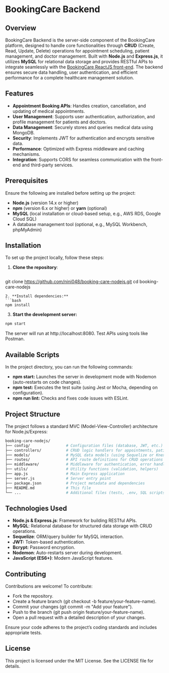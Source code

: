 # BookingCare Backend

## Overview

BookingCare Backend is the server-side component of the BookingCare platform, designed to handle core functionalities through **CRUD** (Create, Read, Update, Delete) operations for appointment scheduling, patient management, and doctor management. Built with **Node.js** and **Express.js**, it utilizes **MySQL** for relational data storage and provides RESTful APIs to integrate seamlessly with the [BookingCare ReactJS front-end](https://github.com/nini048/booking-care-reactjs). The backend ensures secure data handling, user authentication, and efficient performance for a complete healthcare management solution.

## Features
- **Appointment Booking APIs**: Handles creation, cancellation, and updating of medical appointments.
- **User Management**: Supports user authentication, authorization, and profile management for patients and doctors.
- **Data Management**: Securely stores and queries medical data using MongoDB.
- **Security**: Implements JWT for authentication and encrypts sensitive data.
- **Performance**: Optimized with Express middleware and caching mechanisms.
- **Integration**: Supports CORS for seamless communication with the front-end and third-party services.

## Prerequisites

Ensure the following are installed before setting up the project:

- **Node.js** (version 14.x or higher)
- **npm** (version 6.x or higher) or **yarn** (optional)
- **MySQL** (local installation or cloud-based setup, e.g., AWS RDS, Google Cloud SQL)
- A database management tool (optional, e.g., MySQL Workbench, phpMyAdmin)

## Installation

To set up the project locally, follow these steps:

1. **Clone the repository**:
   ```bash
  git clone https://github.com/nini048/booking-care-nodejs.git
   cd booking-care-nodejs
   ```
2. **Install dependencies:**
```bash
npm install
```
3. **Start the development server:**
```bash
npm start
```
The server will run at http://localhost:8080. Test APIs using tools like Postman.

## Available Scripts
In the project directory, you can run the following commands:

- **npm start:** Launches the server in development mode with Nodemon (auto-restarts on code changes).
- **npm test:** Executes the test suite (using Jest or Mocha, depending on configuration).
- **npm run lint:** Checks and fixes code issues with ESLint.


## Project Structure
The project follows a standard MVC (Model-View-Controller) architecture for Node.js/Express:
```bash
booking-care-nodejs/
├── config/                # Configuration files (database, JWT, etc.)
├── controllers/           # CRUD logic handlers for appointments, patients, doctors
├── models/                # MySQL data models (using Sequelize or Knex.js)
├── routes/                # API route definitions for CRUD operations
├── middleware/            # Middleware for authentication, error handling, etc.
├── utils/                 # Utility functions (validation, helpers)
├── app.js                 # Main Express application
├── server.js              # Server entry point
├── package.json           # Project metadata and dependencies
├── README.md              # This file
└── ...                    # Additional files (tests, .env, SQL scripts)    # Other configuration files
```

## Technologies Used
- **Node.js & Express.js**: Framework for building RESTful APIs.
- **MySQL**: Relational database for structured data storage with CRUD operations.
- **Sequelize**: ORM/query builder for MySQL interaction.
- **JWT:** Token-based authentication.
- **Bcrypt:** Password encryption.
- **Nodemon**: Auto-restarts server during development.
- **JavaScript (ES6+)**: Modern JavaScript features.

## Contributing

Contributions are welcome! To contribute:

- Fork the repository.
- Create a feature branch (git checkout -b feature/your-feature-name).
- Commit your changes (git commit -m "Add your feature").
- Push to the branch (git push origin feature/your-feature-name).
- Open a pull request with a detailed description of your changes.

Ensure your code adheres to the project’s coding standards and includes appropriate tests.

## License
This project is licensed under the MIT License. See the LICENSE file for details.
